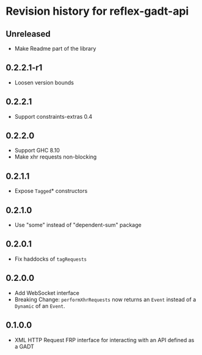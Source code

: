 # Revision history for reflex-gadt-api

## Unreleased

* Make Readme part of the library

## 0.2.2.1-r1

* Loosen version bounds

## 0.2.2.1

* Support constraints-extras 0.4

## 0.2.2.0

* Support GHC 8.10
* Make xhr requests non-blocking

## 0.2.1.1

* Expose `Tagged`* constructors

## 0.2.1.0

* Use "some" instead of "dependent-sum" package

## 0.2.0.1

* Fix haddocks of `tagRequests`

## 0.2.0.0

* Add WebSocket interface
* Breaking Change: `performXhrRequests` now returns an `Event` instead of a `Dynamic` of an `Event`.

## 0.1.0.0

* XML HTTP Request FRP interface for interacting with an API defined as a GADT
